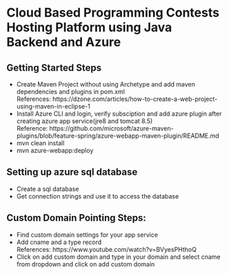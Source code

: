 # Cloud Based Programming Contests Hosting Platform using Java Backend and Azure

<h2>Getting Started Steps</h2>
<ul>
<li>Create Maven Project without using Archetype and add maven dependencies and plugins in pom.xml<br>
  References: https://dzone.com/articles/how-to-create-a-web-project-using-maven-in-eclipse-1
  </li><li>Install Azure CLI and login, verify subsciption and add azure plugin after creating azure app service(jre8 and tomcat 8.5)<br>
  Reference: https://github.com/microsoft/azure-maven-plugins/blob/feature-spring/azure-webapp-maven-plugin/README.md</li>
<li>mvn clean install</li>
<li>mvn azure-webapp:deploy</li>
</ul>

<h2>Setting up azure sql database</h2>
<ul>
  <li>Create a sql database</li>
  <li>Get connection strings and use it to access the database</li>
</ul>

<h2>Custom Domain Pointing Steps:</h2>
<ul>
<li>Find custom domain settings for your app service</li>
<li>Add cname and a type record<br>
  References: https://www.youtube.com/watch?v=BVyesPHthoQ
  </li>
  <li> Click on add custom domain and type in your domain and select cname from dropdown and click on add custom domain
</ul>
